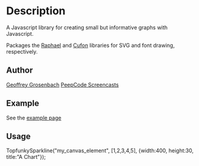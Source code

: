 Description
===========

A Javascript library for creating small but informative graphs with Javascript.

Packages the [Raphael](http://raphaeljs.com/) and [Cufon](http://cufon.shoqolate.com/generate/) libraries for SVG and font drawing, respectively.

Author
------
[Geoffrey Grosenbach](http://nubyonrails.com)
[PeepCode Screencasts](http://peepcode.com)

Example
-------

See the [example page](http://topfunky.github.com/topfunky-sparkline-js)

Usage
-----

  TopfunkySparkline("my_canvas_element", 
                    [1,2,3,4,5], 
                    {width:400, height:30, title:"A Chart"});



